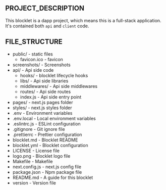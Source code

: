 ## PROJECT_DESCRIPTION
This blocklet is a dapp project, which means this is a full-stack application. It's contained both `api` and `client` code.

## FILE_STRUCTURE

- public/ - static files
  - favicon.ico - favicon
- screenshots/ - Screenshots
- api/ - Api side code
  - hooks/ - blocklet lifecycle hooks
  - libs/ - Api side libraries
  - middlewares/ - Api side middlewares
  - routes/ - Api side routes
  - index.js - Api side entry point
- pages/ - next.js pages folder
- styles/ - next.js styles folder
- .env - Environment variables
- .env.local - Local environment variables
- .eslintrc.js - ESLint configuration
- .gitignore - Git ignore file
- .prettierrc - Prettier configuration
- blocklet.md - Blocklet README
- blocklet.yml - Blocklet configuration
- LICENSE - License file
- logo.png - Blocklet logo file
- Makefile - Makefile
- next.config.js - next.js config file
- package.json - Npm package file
- README.md - A guide for this blocklet
- version - Version file
